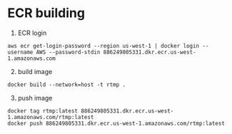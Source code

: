 # ECR building

1. ECR login

```
aws ecr get-login-password --region us-west-1 | docker login --username AWS --password-stdin 886249805331.dkr.ecr.us-west-1.amazonaws.com
```

2. build image

```
docker build --network=host -t rtmp .
```

3. push image

```
docker tag rtmp:latest 886249805331.dkr.ecr.us-west-1.amazonaws.com/rtmp:latest
docker push 886249805331.dkr.ecr.us-west-1.amazonaws.com/rtmp:latest
```